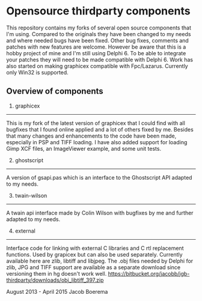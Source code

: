 Opensource thirdparty components
================================

This repository contains my forks of several open source components that
I'm using.
Compared to the originals they have been changed to my needs and where
needed bugs have been fixed.
Other bug fixes, comments and patches with new features are welcome.
However be aware that this is a hobby project of mine and I'm
still using Delphi 6. To be able to integrate your patches they will
need to be made compatible with Delphi 6.
Work has also started on making graphicex compatible with Fpc/Lazarus.
Currently only Win32 is supported.

Overview of components
----------------------

1. graphicex
------------
This is my fork of the latest version of graphicex that I could find
with all bugfixes that I found online applied and a lot of others fixed
by me.
Besides that many changes and enhancements to the code have been made,
especially in PSP and TIFF loading.
I have also added support for loading Gimp XCF files, an ImageViewer example,
and some unit tests.

2. ghostscript
--------------
A version of gsapi.pas which is an interface to the Ghostscript API
adapted to my needs.

3. twain-wilson
---------------
A twain api interface made by Colin Wilson with bugfixes by me and
further adapted to my needs.

4. external
-----------
Interface code for linking with external C libraries and C rtl replacement
functions. Used by grapicex but can also be used separately.
Currently available here are zlib, libtiff and libjpeg.
The .obj files needed by Delphi for zlib, JPG and TIFF support are available as a
separate download since versioning them in hg doesn't work well.
https://bitbucket.org/jacobb/jgb-thirdparty/downloads/obj_libtiff_397.zip

August 2013 - April 2015
Jacob Boerema
